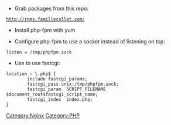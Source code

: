 -   Grab packages from this repo:

[`http://rpms.famillecollet.com/`](http://rpms.famillecollet.com/)

-   Install php-fpm with yum

-   Configure php-fpm to use a socket instead of listening on tcp:

`listen = /tmp/phpfpm.sock`

-   Use <Nginx> to use fastcgi:

<!-- -->

    location ~ \.php$ {
            include fastcgi_params;
            fastcgi_pass unix:/tmp/phpfpm.sock;
            fastcgi_param  SCRIPT_FILENAME  $document_root$fastcgi_script_name;
            fastcgi_index  index.php;
    }

<Category:Nginx> <Category:PHP>
